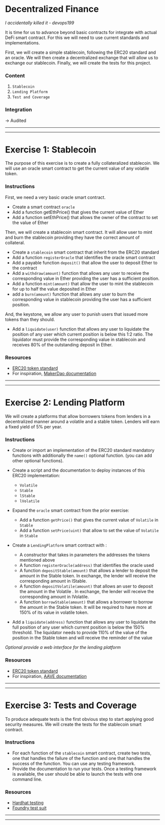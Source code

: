 # Decentralized Finance

_I accidentally killed it - devops199_

It is time for us to advance beyond basic contracts for integrate with actual DeFi smart contract. For this we will need to use current standards and implementations.

First, we will create a simple stablecoin, following the ERC20 standard and an oracle. We will then create a decentralized exchange that will allow us to exchange our stablecoin. Finally, we will create the tests for this project.

### **Content**

1. `Stablecoin`
2. `Lending Platform`
3. `Test and Coverage`

### Integration

-> Audited

---

---

# Exercise 1: Stablecoin

The purpose of this exercise is to create a fully collateralized stablecoin. We will use an oracle smart contract to get the current value of any volatile token.

### Instructions

First, we need a very basic oracle smart contract.

- Create a smart contract `oracle`
- Add a function getEthPrice() that gives the current value of Ether
- Add a function setEthPrice() that allows the owner of the contract to set the value of Ether

Then, we will create a stablecoin smart contract. It will allow user to mint and burn the stablecoin providing they have the correct amount of collateral.

- Create a `stablecoin` smart contract that inherit from the ERC20 standard
- Add a function `registerOracle` that identifies the oracle smart contract
- Add a payable function `deposit()` that allow the user to deposit Ether to the contract
- Add a `withdraw(amount)` function that allows any user to receive the corresponding value in Ether providing the user has a sufficient position.
- Add a function `mint(amount)` that allow the user to mint the stablecoin for up to half the value deposited in Ether
- add a `burn(amount)` function that allows any user to burn the corresponding value in stablecoin providing the user has a sufficient position.

And, the keystone, we allow any user to punish users that issued more tokens than they should.

- Add a `liquidate(user)` function that allows any user to liquidate the position of any user which current position is below this 1:2 ratio. The liquidator must provide the corresponding value in stablecoin and receives 80% of the outstanding deposit in Ether.

### Resources

- [ERC20 token standard](https://ethereum.org/en/developers/docs/standards/tokens/erc-20/)
- For inspiration, [MakerDao documentation](https://docs.makerdao.com/)

---

---

# Exercise 2: Lending Platform

We will create a platforms that allow borrowers tokens from lenders in a decentralized manner around a volatile and a stable token. Lenders will earn a fixed yield of 5% per year.

### Instructions

- Create or import an implementation of the ERC20 standard mandatory functions with additionally the `name()` optional function. (you can add other optional functions).
- Create a script and the documentation to deploy instances of this ERC20 implementation:

  - `Volatile`
  - `Stable`
  - `lStable`
  - `lVolatile`

- Expand the `oracle` smart contract from the prior exercise:

  - Add a function `getPrice()` that gives the current value of `Volatile` in `Stable`
  - Add a function `setPrice(uint)` that allow to set the value of `Volatile` in `Stable`

- Create a `LendingPlatform` smart contract with :
  - A constructor that takes in parameters the addresses the tokens mentioned above
  - A function `registerOracle(address)` that identifies the oracle used
  - A function `depositStable(amount)` that allows a lender to deposit the amount in the Stable token. In exchange, the lender will receive the corresponding amount in lStable.
  - A function `depositVolatile(amount)` that allows an user to deposit the amount in the Volatile . In exchange, the lender will receive the corresponding amount in lVolatile.
  - A function `borrowStable(amount)` that allows a borrower to borrow the amount in the Stable token. It will be required to have more at 150% of its value in volatile token.
- Add a `liquidate(address)` function that allows any user to liquidate the full position of any user which current position is below the 150% threshold. The liquidator needs to provide 110% of the value of the position in the Stable token and will receive the reminder of the value

_Optional provide a web interface for the lending platform_

### Resources

- [ERC20 token standard](https://ethereum.org/en/developers/docs/standards/tokens/erc-20/)
- For inspiration, [AAVE documentation](https://docs.aave.com/hub/)

---

---

# Exercise 3: Tests and Coverage

To produce adequate tests is the first obvious step to start applying good security measures. We will create the tests for the stablecoin smart contract.

### Instructions

- For each function of the `stablecoin` smart contract, create two tests, one that handles the failure of the function and one that handles the success of the function. You can use any testing framework.
- Provide the documentation to run your tests. Once a testing framework is available, the user should be able to launch the tests with one command line.

### Resources

- [Hardhat testing](https://hardhat.org/tutorial/testing-contracts)
- [Foundry test suit](https://book.getfoundry.sh/forge/tests)

---

---
